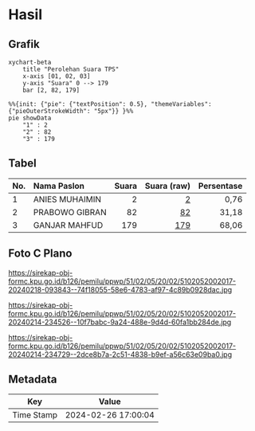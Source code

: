 # Hasil

## Grafik

```mermaid
xychart-beta
    title "Perolehan Suara TPS"
    x-axis [01, 02, 03]
    y-axis "Suara" 0 --> 179
    bar [2, 82, 179]
```

```mermaid
%%{init: {"pie": {"textPosition": 0.5}, "themeVariables": {"pieOuterStrokeWidth": "5px"}} }%%
pie showData
    "1" : 2
    "2" : 82
    "3" : 179
```

## Tabel

| No. | Nama Paslon    | Suara | Suara (raw) | Persentase |
|:--- |:-------------- | -----:| -----------:| ----------:|
| 1   | ANIES MUHAIMIN | 2     | [2][p-1]    | 0,76       |
| 2   | PRABOWO GIBRAN | 82    | [82][p-2]   | 31,18      |
| 3   | GANJAR MAHFUD  | 179   | [179][p-3]  | 68,06      |


[p-1]: https://github.com/gigit-pemilu/pemilu-2024-51-bali/blob/main/pilpres/hitung-suara/sub/51-bali/sub/02-tabanan/sub/05-tabanan/sub/2002-gubug/sub/017-tps/sub/paslon-1.txt
[p-2]: https://github.com/gigit-pemilu/pemilu-2024-51-bali/blob/main/pilpres/hitung-suara/sub/51-bali/sub/02-tabanan/sub/05-tabanan/sub/2002-gubug/sub/017-tps/sub/paslon-2.txt
[p-3]: https://github.com/gigit-pemilu/pemilu-2024-51-bali/blob/main/pilpres/hitung-suara/sub/51-bali/sub/02-tabanan/sub/05-tabanan/sub/2002-gubug/sub/017-tps/sub/paslon-3.txt

## Foto C Plano

https://sirekap-obj-formc.kpu.go.id/b126/pemilu/ppwp/51/02/05/20/02/5102052002017-20240218-093843--74f18055-58e6-4783-af97-4c89b0928dac.jpg

https://sirekap-obj-formc.kpu.go.id/b126/pemilu/ppwp/51/02/05/20/02/5102052002017-20240214-234526--10f7babc-9a24-488e-9d4d-60fa1bb284de.jpg

https://sirekap-obj-formc.kpu.go.id/b126/pemilu/ppwp/51/02/05/20/02/5102052002017-20240214-234729--2dce8b7a-2c51-4838-b9ef-a56c63e09ba0.jpg


## Metadata

| Key        | Value               |
| ---------- | ------------------- |
| Time Stamp | 2024-02-26 17:00:04 |



